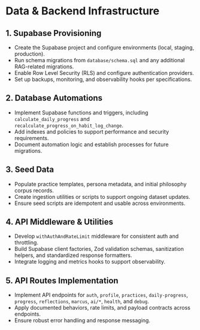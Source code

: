 # Data & Backend Infrastructure

## 1. Supabase Provisioning
- Create the Supabase project and configure environments (local, staging, production).
- Run schema migrations from `database/schema.sql` and any additional RAG-related migrations.
- Enable Row Level Security (RLS) and configure authentication providers.
- Set up backups, monitoring, and observability hooks per specifications.

## 2. Database Automations
- Implement Supabase functions and triggers, including `calculate_daily_progress` and `recalculate_progress_on_habit_log_change`.
- Add indexes and policies to support performance and security requirements.
- Document automation logic and establish processes for future migrations.

## 3. Seed Data
- Populate practice templates, persona metadata, and initial philosophy corpus records.
- Create ingestion utilities or scripts to support ongoing dataset updates.
- Ensure seed scripts are idempotent and usable across environments.

## 4. API Middleware & Utilities
- Develop `withAuthAndRateLimit` middleware for consistent auth and throttling.
- Build Supabase client factories, Zod validation schemas, sanitization helpers, and standardized response formatters.
- Integrate logging and metrics hooks to support observability.

## 5. API Routes Implementation
- Implement API endpoints for `auth`, `profile`, `practices`, `daily-progress`, `progress`, `reflections`, `marcus`, `ai/*`, `health`, and `debug`.
- Apply documented behaviors, rate limits, and payload contracts across endpoints.
- Ensure robust error handling and response messaging.

